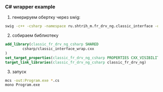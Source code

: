 ### C# wrapper example

1. генерируем обертку через swig:
```bash
swig -c++ -csharp -namespace ru.shtrih_m.fr_drv_ng.classic_interface -o  csharp/classic_interface_wrap.cxx classic_interface.i
```
2. собираем библиотеку
```cmake
add_library(classic_fr_drv_ng_csharp SHARED
		csharp/classic_interface_wrap.cxx
)
set_target_properties(classic_fr_drv_ng_csharp PROPERTIES CXX_VISIBILITY_PRESET default)
target_link_libraries(classic_fr_drv_ng_csharp classic_fr_drv_ng)
```
3. запуск
```bash
mcs -out:Program.exe *.cs
mono Program.exe
```
